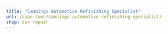 ```yaml
---
title: "Cannings Automotive Refinishing Specialist"
url: /cape-town/cannings-automotive-refinishing-specialist/
shop: car repair
---
```

